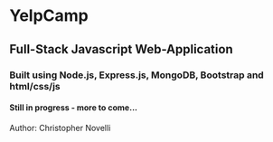 # YelpCamp

## Full-Stack Javascript Web-Application

### Built using Node.js, Express.js, MongoDB, Bootstrap and html/css/js

#### Still in progress - more to come...


Author: Christopher Novelli 
